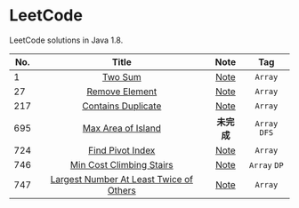 # LeetCode

LeetCode solutions in Java 1.8.

| No. | Title | Note | Tag |
| ------------- |:-------------:|:-------------:|:-------------:|
| 1 | [Two Sum](https://leetcode.com/problems/two-sum/description/) | [Note](https://github.com/CanChengZheng/LeetCode/tree/master/src/no1) | `Array`
| 27 | [Remove Element](https://leetcode.com/problems/remove-element/description/) | [Note](https://github.com/CanChengZheng/LeetCode/tree/master/src/no27) | `Array`
| 217 | [Contains Duplicate](https://leetcode.com/problems/contains-duplicate) | [Note](https://github.com/CanChengZheng/LeetCode/tree/master/src/no217) | `Array`
| 695 | [Max Area of Island](https://leetcode.com/problems/max-area-of-island/description/) | **未完成** | `Array` `DFS`
| 724 | [Find Pivot Index](https://leetcode.com/problems/find-pivot-index/description/) | [Note](https://github.com/CanChengZheng/LeetCode/tree/master/src/no724) | `Array`
| 746 | [Min Cost Climbing Stairs](https://leetcode.com/problems/min-cost-climbing-stairs) | [Note](https://github.com/CanChengZheng/LeetCode/tree/master/src/no746) | `Array` `DP`
| 747 | [Largest Number At Least Twice of Others](https://leetcode.com/problems/largest-number-at-least-twice-of-others) | [Note](https://github.com/CanChengZheng/LeetCode/tree/master/src/no747) | `Array`
